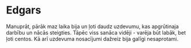 # Edgars
Manuprāt, pārāk maz laika bija un ļoti daudz uzdevumu, kas apgrūtinaja darbību un nācās steigties. Tāpēc viss sanāca vidēji - varēja būt labāk, bet ļoti centos. Kā arī uzdevuma nosacījumi dažreiz bija galīgi nesaprotami.